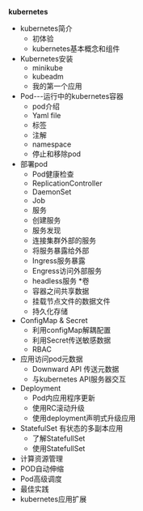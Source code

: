 **kubernetes**
* kubernetes简介
   * 初体验
   * kubernetes基本概念和组件
* Kubernetes安装
   * minikube
   * kubeadm
   * 我的第一个应用
* Pod---运行中的kubernetes容器
   * pod介绍
   * Yaml file
   * 标签
   * 注解
   * namespace
   * 停止和移除pod
* 部署pod 
   * Pod健康检查
   * ReplicationController
   * DaemonSet
   * Job
   * 服务
   * 创建服务
   * 服务发现
   * 连接集群外部的服务
   * 将服务暴露给外部
   * Ingress服务暴露
   * Engress访问外部服务
   * headless服务
*卷
   * 容器之间共享数据
   * 挂载节点文件的数据文件
   * 持久化存储
* ConfigMap & Secret
   * 利用configMap解耦配置
   * 利用Secret传送敏感数据
   * RBAC
* 应用访问pod元数据
   * Downward API 传送元数据
   * 与kubernetes API服务器交互
* Deployment
   * Pod内应用程序更新
   * 使用RC滚动升级
   * 使用deployment声明式升级应用
* StatefulSet 有状态的多副本应用
   * 了解StatefullSet
   * 使用StatefullSet
* 计算资源管理
* POD自动伸缩
* Pod高级调度
* 最佳实践
* kubernetes应用扩展